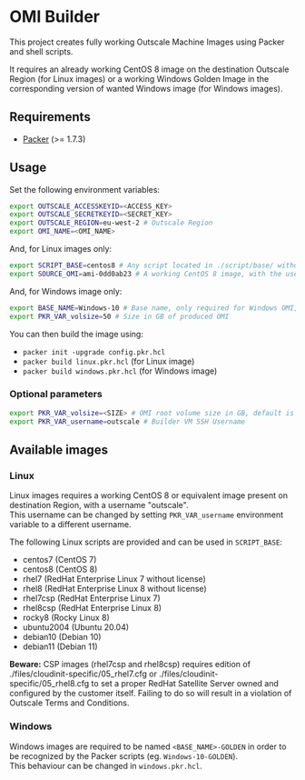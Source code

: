 
# OMI Builder
This project creates fully working Outscale Machine Images using Packer and shell scripts.

It requires an already working CentOS 8 image on the destination Outscale Region (for Linux images) or a working Windows Golden Image in the corresponding version of wanted Windows image (for Windows images).

## Requirements
 * [Packer](https://www.packer.io/downloads) (>= 1.7.3)

## Usage
Set the following environment variables:
```bash
export OUTSCALE_ACCESSKEYID=<ACCESS_KEY>
export OUTSCALE_SECRETKEYID=<SECRET_KEY>
export OUTSCALE_REGION=eu-west-2 # Outscale Region
export OMI_NAME=<OMI_NAME>
```
And, for Linux images only:
```bash
export SCRIPT_BASE=centos8 # Any script located in ./script/base/ without .sh extension
export SOURCE_OMI=ami-0dd0ab23 # A working CentOS 8 image, with the username "centos", already present on destination Region
```
And, for Windows image only:
```bash
export BASE_NAME=Windows-10 # Base name, only required for Windows OMI, see below
export PKR_VAR_volsize=50 # Size in GB of produced OMI
```
You can then build the image using:
 * `packer init -upgrade config.pkr.hcl` 
 * `packer build linux.pkr.hcl` (for Linux image)
 * `packer build windows.pkr.hcl` (for Windows image)

### Optional parameters
```bash
export PKR_VAR_volsize=<SIZE> # OMI root volume size in GB, default is 10
export PKR_VAR_username=outscale # Builder VM SSH Username
```

## Available images
### Linux
Linux images requires a working CentOS 8 or equivalent image present on destination Region, with a username "outscale".   
This username can be changed by setting `PKR_VAR_username` environment variable to a different username.

The following Linux scripts are provided and can be used in `SCRIPT_BASE`:

 * centos7 (CentOS 7)
 * centos8 (CentOS 8)
 * rhel7 (RedHat Enterprise Linux 7 without license)
 * rhel8 (RedHat Enterprise Linux 8 without license)
 * rhel7csp (RedHat Enterprise Linux 7)
 * rhel8csp (RedHat Enterprise Linux 8)
 * rocky8 (Rocky Linux 8)
 * ubuntu2004 (Ubuntu 20.04)
 * debian10 (Debian 10)
 * debian11 (Debian 11)

**Beware:** CSP images (rhel7csp and rhel8csp) requires edition of ./files/cloudinit-specific/05_rhel7.cfg or ./files/cloudinit-specific/05_rhel8.cfg to set a proper RedHat Satellite Server owned and configured by the customer itself.
Failing to do so will result in a violation of Outscale Terms and Conditions.

### Windows
Windows images are required to be named `<BASE_NAME>-GOLDEN` in order to be recognized by the Packer scripts (eg. `Windows-10-GOLDEN`).  
This behaviour can be changed in `windows.pkr.hcl`.
